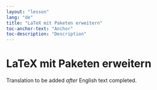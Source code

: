 ```yaml
---
layout: "lesson"
lang: "de"
title: "LaTeX mit Paketen erweitern"
toc-anchor-text: "Anchor"
toc-description: "Description"
---
```


# LaTeX mit Paketen erweitern

Translation to be added _after_ English text completed.
